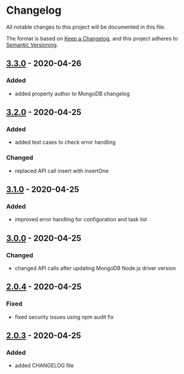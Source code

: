 # Changelog
All notable changes to this project will be documented in this file.

The format is based on [Keep a Changelog](https://keepachangelog.com/en/1.0.0/),
and this project adheres to [Semantic Versioning](https://semver.org/spec/v2.0.0.html).

## [3.3.0] - 2020-04-26
### Added
- added property author to MongoDB changelog

## [3.2.0] - 2020-04-25
### Added
- added test cases to check error handling
### Changed
- replaced API call insert with insertOne

## [3.1.0] - 2020-04-25
### Added
- improved error handling for configuration and task list

## [3.0.0] - 2020-04-25
### Changed
- changed API calls after updating MongoDB Node.js driver version

## [2.0.4] - 2020-04-25
### Fixed
- fixed security issues using npm audit fix

## [2.0.3] - 2020-04-25
### Added
- added CHANGELOG file

[Unreleased]: https://github.com/hendrik-scholz/node-mongodb-changelog/compare/3.3.0...HEAD
[3.3.0]: https://github.com/hendrik-scholz/node-mongodb-changelog/compare/3.2.0...3.3.0
[3.2.0]: https://github.com/hendrik-scholz/node-mongodb-changelog/compare/3.1.0...3.2.0
[3.1.0]: https://github.com/hendrik-scholz/node-mongodb-changelog/compare/3.0.0...3.1.0
[3.0.0]: https://github.com/hendrik-scholz/node-mongodb-changelog/compare/2.0.4...3.0.0
[2.0.4]: https://github.com/hendrik-scholz/node-mongodb-changelog/compare/2.0.3...2.0.4
[2.0.3]: https://github.com/hendrik-scholz/node-mongodb-changelog/compare/2.0.2...2.0.3
[2.0.2]: https://github.com/hendrik-scholz/node-mongodb-changelog/releases/tag/2.0.2
